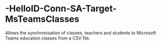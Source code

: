 # -HelloID-Conn-SA-Target-MsTeamsClasses
Allows the synchronisation of classes, teachers and students to Microsoft Teams education classes from a CSV file.
